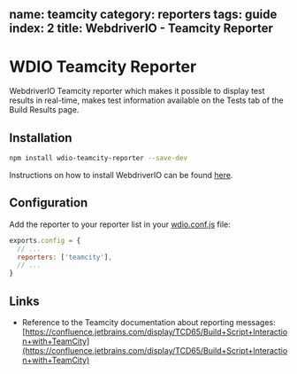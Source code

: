 name: teamcity
category: reporters
tags: guide
index: 2
title: WebdriverIO - Teamcity Reporter
---

WDIO Teamcity Reporter
======================

WebdriverIO Teamcity reporter which makes it possible to display test results in real-time, makes test information available on the Tests tab of the Build Results page.

## Installation

```bash
npm install wdio-teamcity-reporter --save-dev
```

Instructions on how to install WebdriverIO can be found [here](http://webdriver.io/guide/getstarted/install.html).

## Configuration

Add the reporter to your reporter list in your [wdio.conf.js](http://webdriver.io/guide/testrunner/configurationfile.html) file:

```js
exports.config = {
  // ...
  reporters: ['teamcity'],
  // ...
}
```

## Links

- Reference to the Teamcity documentation about reporting messages: [https://confluence.jetbrains.com/display/TCD65/Build+Script+Interaction+with+TeamCity](https://confluence.jetbrains.com/display/TCD65/Build+Script+Interaction+with+TeamCity)
